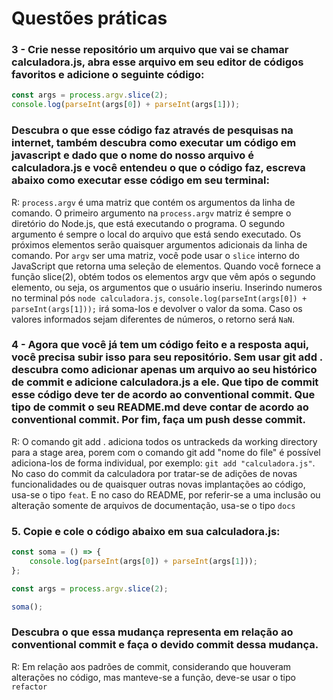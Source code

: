# Questões práticas
### 3 - Crie nesse repositório um arquivo que vai se chamar calculadora.js, abra esse arquivo em seu editor de códigos favoritos e adicione o seguinte código:

```js
const args = process.argv.slice(2);
console.log(parseInt(args[0]) + parseInt(args[1]));
```

### Descubra o que esse código faz através de pesquisas na internet, também descubra como executar um código em javascript e dado que o nome do nosso arquivo é calculadora.js e você entendeu o que o código faz, escreva abaixo como executar esse código em seu terminal:

R: `process.argv` é uma matriz que contém os argumentos da linha de comando. O primeiro argumento na `process.argv` matriz é sempre o diretório do Node.js, que está executando o programa. O segundo argumento é sempre o local do arquivo que está sendo executado. Os próximos elementos serão quaisquer argumentos adicionais da linha de comando. Por `argv` ser uma matriz, você pode usar o `slice` interno do JavaScript que retorna uma seleção de elementos. Quando você fornece a função slice(2), obtém todos os elementos argv que vêm após o segundo elemento, ou seja, os argumentos que o usuário inseriu. Inserindo numeros no terminal pós `node calculadora.js`, `console.log(parseInt(args[0]) + parseInt(args[1]));` irá soma-los e devolver o valor da soma. Caso os valores informados sejam diferentes de números, o retorno será `NaN`.

### 4 - Agora que você já tem um código feito e a resposta aqui, você precisa subir isso para seu repositório. Sem usar git add . descubra como adicionar apenas um arquivo ao seu histórico de commit e adicione calculadora.js a ele. Que tipo de commit esse código deve ter de acordo ao conventional commit. Que tipo de commit o seu README.md deve contar de acordo ao conventional commit. Por fim, faça um push desse commit.

R: O comando git add . adiciona todos os untrackeds da working directory para a stage area, porem com o comando git add "nome do file" é possível adiciona-los de forma individual, por exemplo: `git add "calculadora.js"`. No caso do commit da calculadora por tratar-se de adições de novas funcionalidades ou de quaisquer outras novas implantações ao código, usa-se o tipo `feat`. E no caso do README, por referir-se a uma inclusão ou alteração somente de arquivos de documentação, usa-se o tipo `docs`

### 5. Copie e cole o código abaixo em sua calculadora.js:

```js
const soma = () => {
    console.log(parseInt(args[0]) + parseInt(args[1]));
};

const args = process.argv.slice(2);

soma();
```

### Descubra o que essa mudança representa em relação ao conventional commit e faça o devido commit dessa mudança.

R: Em relação aos padrões de commit, considerando que houveram alterações no código, mas manteve-se a função, deve-se usar o tipo `refactor`


